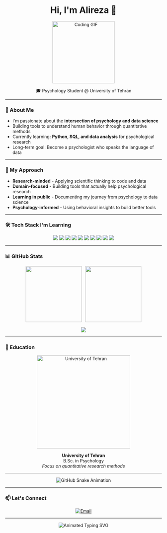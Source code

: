 <h1 align="center">Hi, I'm Alireza 👋</h1>

<p align="center">
  <img src="https://github.com/Alirizza/Alirizza/blob/main/coding.gif?raw=true" width="200" alt="Coding GIF" />
</p>

<p align="center">
  🎓 Psychology Student @ University of Tehran
</p>

---

### 🧠 About Me

- I'm passionate about the **intersection of psychology and data science**
- Building tools to understand human behavior through quantitative methods
- Currently learning: **Python, SQL, and data analysis** for psychological research
- Long-term goal: Become a psychologist who speaks the language of data

---

### 🔬 My Approach

- **Research-minded** - Applying scientific thinking to code and data
- **Domain-focused** - Building tools that actually help psychological research  
- **Learning in public** - Documenting my journey from psychology to data science
- **Psychology-informed** - Using behavioral insights to build better tools

---

### 🛠️ Tech Stack I'm Learning

<p align="center">
  <!-- Core Languages -->
  <img src="https://img.shields.io/badge/Python-3776AB?style=for-the-badge&logo=python&logoColor=white" />
  <img src="https://img.shields.io/badge/SQL-4479A1?style=for-the-badge&logo=postgresql&logoColor=white" />
  
  <!-- Data Science -->
  <img src="https://img.shields.io/badge/Pandas-150458?style=for-the-badge&logo=pandas&logoColor=white" />
  <img src="https://img.shields.io/badge/NumPy-013243?style=for-the-badge&logo=numpy&logoColor=white" />
  <img src="https://img.shields.io/badge/Jupyter-F37626?style=for-the-badge&logo=jupyter&logoColor=white" />
  
  <!-- Tools -->
  <img src="https://img.shields.io/badge/Git-F05032?style=for-the-badge&logo=git&logoColor=white" />
  <img src="https://img.shields.io/badge/VS_Code-007ACC?style=for-the-badge&logo=visual-studio-code&logoColor=white" />
  
  <!-- Web & Data -->
  <img src="https://img.shields.io/badge/Requests-3776AB?style=for-the-badge&logo=python&logoColor=white" />
  <img src="https://img.shields.io/badge/Beautiful_Soup-3776AB?style=for-the-badge&logo=python&logoColor=white" />
  <img src="https://img.shields.io/badge/Matplotlib-3776AB?style=for-the-badge&logo=python&logoColor=white" />
</p>

---

### 📊 GitHub Stats

<p align="center">
  <img src="https://github-readme-stats.vercel.app/api?username=Alirizza&show_icons=true&theme=default&hide_title=true&count_private=true" height="180" />
  &nbsp;
  <img src="https://github-readme-stats.vercel.app/api/top-langs/?username=Alirizza&layout=compact&theme=default&langs_count=6" height="180" />
</p>

<p align="center">
  <img src="https://github-readme-streak-stats.herokuapp.com?user=Alirizza&theme=default&date_format=M%20j%5B%2C%20Y%5D" />
</p>

---

### 🏫 Education

<p align="center">
  <img src="https://github.com/Alirizza/Alirizza/blob/main/Tehran.png?raw=true" alt="University of Tehran" width="300"/>
</p>

<p align="center"><strong>University of Tehran</strong><br>B.Sc. in Psychology<br><em>Focus on quantitative research methods</em></p>

---

<p align="center">
  <img src="https://github.com/Alirizza/Alirizza/blob/output/github-snake-dark.svg" alt="GitHub Snake Animation" />
</p>

---

### 📫 Let's Connect

<p align="center">
  <a href="mailto:re.alireza1729@gmail.com" target="_blank">
    <img src="https://img.shields.io/badge/Email-re.alireza1729@gmail.com-red?style=for-the-badge&logo=gmail" alt="Email" />
  </a>
</p>

---

<p align="center">
  <img src="https://readme-typing-svg.demolab.com?font=Fira+Code&size=16&pause=1000&color=3776AB&center=true&vCenter=true&width=700&lines=Data+understands+the+what,+psychology+understands+the+why" alt="Animated Typing SVG" />
</p>
